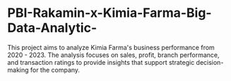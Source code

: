 # PBI-Rakamin-x-Kimia-Farma-Big-Data-Analytic-
This project aims to analyze Kimia Farma's business performance from 2020 - 2023. The analysis focuses on sales, profit, branch performance, and transaction ratings to provide insights that support strategic decision-making for the company.
